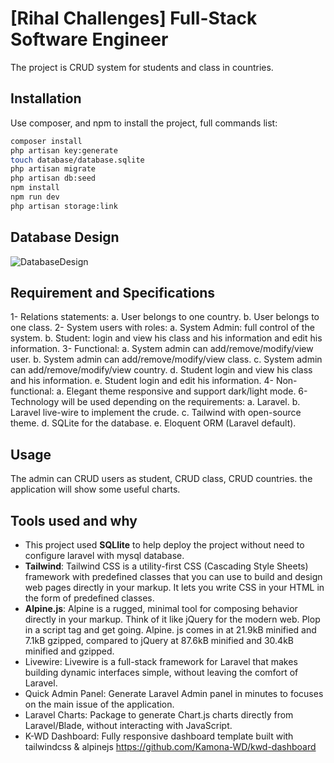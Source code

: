 # [Rihal Challenges] Full-Stack Software Engineer

The project is CRUD system for students and class in countries. 

## Installation

Use composer, and npm to install the project, full commands list:

```bash
composer install
php artisan key:generate
touch database/database.sqlite
php artisan migrate
php artisan db:seed
npm install
npm run dev
php artisan storage:link
```
## Database Design
![DatabaseDesign](https://i.imgur.com/3IafMal.png)

## Requirement and Specifications
1-	Relations statements:
a.	User belongs to one country.
b.	User belongs to one class.
2-	System users with roles:
a.	System Admin: full control of the system.
b.	Student: login and view his class and his information and edit his information.
3-	Functional:
a.	System admin can add/remove/modify/view user.
b.	System admin can add/remove/modify/view class.
c.	System admin can add/remove/modify/view country.
d.	Student login and view his class and his information.
e.	Student login and edit his information.
4-	Non-functional:
a.	Elegant theme responsive and support dark/light mode.
6-	Technology will be used depending on the requirements:
a.	Laravel.
b.	Laravel live-wire to implement the crude.
c.	Tailwind with open-source theme.
d.	SQLite for the database.
e.	Eloquent ORM (Laravel default).


## Usage

The admin can CRUD users as student, CRUD class, CRUD countries. the application will show some useful charts.

## Tools used and why
- This project used **SQLlite**  to help deploy the project without need to configure laravel with mysql database.
- **Tailwind**: Tailwind CSS is a utility-first CSS (Cascading Style Sheets) framework with predefined classes that you can use to build and design web pages directly in your markup. It lets you write CSS in your HTML in the form of predefined classes.
- **Alpine.js**: Alpine is a rugged, minimal tool for composing behavior directly in your markup. Think of it like jQuery for the modern web. Plop in a script tag and get going.  Alpine. js comes in at 21.9kB minified and 7.1kB gzipped, compared to jQuery at 87.6kB minified and 30.4kB minified and gzipped.
- Livewire: Livewire is a full-stack framework for Laravel that makes building dynamic interfaces simple, without leaving the comfort of Laravel.
- Quick Admin Panel: Generate Laravel Admin panel in minutes to focuses on the main issue of the application.
- Laravel Charts: Package to generate Chart.js charts directly from Laravel/Blade, without interacting with JavaScript.
- K-WD Dashboard: Fully responsive dashboard template built with tailwindcss & alpinejs https://github.com/Kamona-WD/kwd-dashboard

